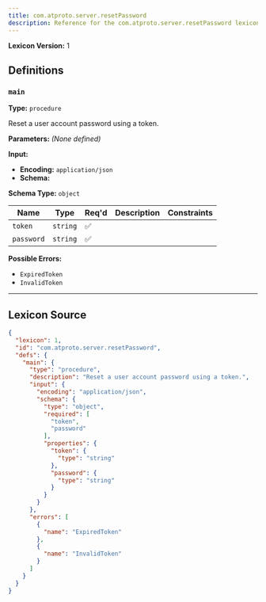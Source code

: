```yaml
---
title: com.atproto.server.resetPassword
description: Reference for the com.atproto.server.resetPassword lexicon
---
```

**Lexicon Version:** 1

## Definitions

<a name="main"></a>
### `main`

**Type:** `procedure`

Reset a user account password using a token.

**Parameters:** _(None defined)_

**Input:**

- **Encoding:** `application/json`
- **Schema:**

**Schema Type:** `object`

| Name | Type | Req'd  | Description | Constraints |
|------|------|----------|-------------|-------------|
| `token` | `string` | ✅  |  |  |
| `password` | `string` | ✅  |  |  |
**Possible Errors:**

- `ExpiredToken`
- `InvalidToken`

---

## Lexicon Source
```json
{
  "lexicon": 1,
  "id": "com.atproto.server.resetPassword",
  "defs": {
    "main": {
      "type": "procedure",
      "description": "Reset a user account password using a token.",
      "input": {
        "encoding": "application/json",
        "schema": {
          "type": "object",
          "required": [
            "token",
            "password"
          ],
          "properties": {
            "token": {
              "type": "string"
            },
            "password": {
              "type": "string"
            }
          }
        }
      },
      "errors": [
        {
          "name": "ExpiredToken"
        },
        {
          "name": "InvalidToken"
        }
      ]
    }
  }
}
```

